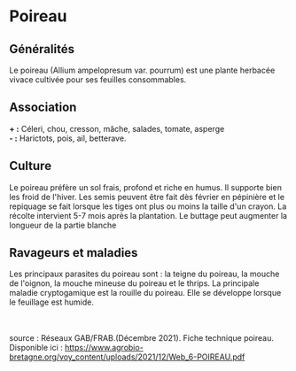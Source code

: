 # Poireau

## Généralités  

Le poireau (Allium ampelopresum var. pourrum) est une plante herbacée vivace cultivée pour ses feuilles consommables.

## Association  

**+ :**   Céleri, chou, cresson, mâche, salades, tomate, asperge  
**- :**  Harictots, pois, ail, betterave.

## Culture  

Le poireau préfère un sol frais, profond et riche en humus. Il supporte bien les froid de l'hiver. Les semis peuvent être fait dès février en pépinière et le repiquage se fait lorsque les tiges ont plus ou moins la taille d'un crayon. La récolte intervient 5-7 mois après la plantation. Le buttage peut augmenter la longueur de la partie blanche


## Ravageurs et maladies  

Les principaux parasites du poireau sont : la teigne du poireau, la mouche de l'oignon, la mouche mineuse du poireau et le thrips. 
La principale maladie cryptogamique est la rouille du poireau. Elle se développe lorsque le feuillage est humide.
<br>  
<br>
      
source : Réseaux GAB/FRAB.(Décembre 2021). Fiche technique poireau. Disponible ici : https://www.agrobio-bretagne.org/voy_content/uploads/2021/12/Web_6-POIREAU.pdf



